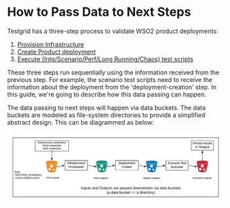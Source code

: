 # How to Pass Data to Next Steps
Testgrid has a three-step process to validate
WSO2 product deployments:

1. [Provision Infrastructure](#infrastructure)
2. [Create Product deployment](#deploying-products)
3. [Execute (Intg/Scenario/Perf/Long Running/Chaos) test scripts](#running-scenario-tests)

These three steps run sequentially using the information received from the
previous step. For example, the scenario test scripts need to receive the
information about the deployment from the 'deployment-creation' step.
In this guide, we're going to describe how this data passing can happen.

The data passing to next steps will happen via data buckets. The data buckets
are modeled as file-system directories to provide a simplified abstract design.
This can be diagrammed as below:

![testgrid data buckets](data-buckets-based-data-passing-testgrid.png)

